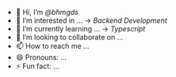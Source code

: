 - 👋 Hi, I’m *@bhmgds*
- 👀 I’m interested in ... -> *_Backend Development_*
- 🌱 I’m currently learning ... -> *_Typescript_*
- 💞️ I’m looking to collaborate on ...
- 📫 How to reach me ...
- 😄 Pronouns: ...
- ⚡ Fun fact: ...

<!---
bhmgds/bhmgds is a ✨ special ✨ repository because its `README.md` (this file) appears on your GitHub profile.
You can click the Preview link to take a look at your changes.
--->
